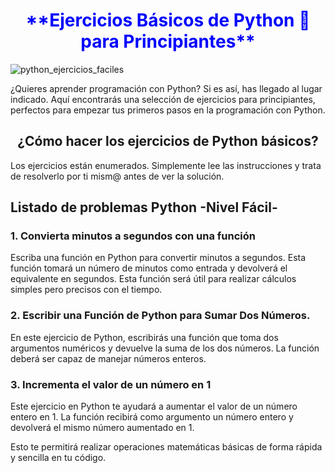 <center><h1 style="color: blue">**Ejercicios Básicos de Python 🐍 para Principiantes**</h1></center>

![python_ejercicios_faciles](https://user-images.githubusercontent.com/117904606/220178127-74ca5bcb-ff14-4510-9110-3531355fdb86.png)

<p>¿Quieres aprender programación con Python? Si es así, has llegado al lugar indicado. Aquí encontrarás una selección de ejercicios para principiantes, perfectos para empezar tus primeros pasos en la programación con Python.</p>

<center><h2>¿Cómo hacer los ejercicios de Python básicos?</h2></center>

<p>Los ejercicios están enumerados. Simplemente lee las instrucciones y trata de resolverlo por ti mism@ antes de ver la solución.</p>

<h2>Listado de problemas Python -Nivel Fácil-</h2>

<h3>1. Convierta minutos a segundos con una función</h3>

<p>Escriba una función en Python para convertir minutos a segundos. Esta función tomará un número de minutos como entrada y devolverá el equivalente en segundos. Esta función será útil para realizar cálculos simples pero precisos con el tiempo.</p>

<h3>2. Escribir una Función de Python para Sumar Dos Números.</h3>

<p>En este ejercicio de Python, escribirás una función que toma dos argumentos numéricos y devuelve la suma de los dos números. La función deberá ser capaz de manejar números enteros.</p>

<h3>3. Incrementa el valor de un número en 1</h3>

<p>Este ejercicio en Python te ayudará a aumentar el valor de un número entero en 1. La función recibirá como argumento un número entero y devolverá el mismo número aumentado en 1.</p> 

<p>Esto te permitirá realizar operaciones matemáticas básicas de forma rápida y sencilla en tu código.</p>

<h3></h3>
